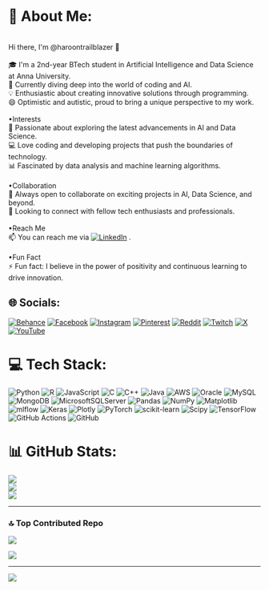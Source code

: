 # 💫 About Me:
<br>Hi there, I'm @haroontrailblazer 👋<br><br>🎓 I'm a 2nd-year BTech student in Artificial Intelligence and Data Science at Anna University.<br>🌱 Currently diving deep into the world of coding and AI.<br>💡 Enthusiastic about creating innovative solutions through programming.<br>😄 Optimistic and autistic, proud to bring a unique perspective to my work.<br><br>•Interests<br>👀 Passionate about exploring the latest advancements in AI and Data Science.<br>💻 Love coding and developing projects that push the boundaries of technology.<br>📊 Fascinated by data analysis and machine learning algorithms.<br><br>•Collaboration<br>💞️ Always open to collaborate on exciting projects in AI, Data Science, and beyond.<br>🤝 Looking to connect with fellow tech enthusiasts and professionals.<br><br>•Reach Me<br>📫 You can reach me via [![LinkedIn](https://img.shields.io/badge/LinkedIn-Profile-blue?style=flat&logo=linkedin)](https://www.linkedin.com/in/haroon-k-m-861b8a255)
.<br><br>•Fun Fact<br>⚡ Fun fact: I believe in the power of positivity and continuous learning to drive innovation.<br>


## 🌐 Socials:
[![Behance](https://img.shields.io/badge/Behance-1769ff?logo=behance&logoColor=white)](https://behance.net/https://www.behance.net/haroon5) [![Facebook](https://img.shields.io/badge/Facebook-%231877F2.svg?logo=Facebook&logoColor=white)](https://facebook.com/Haroon) [![Instagram](https://img.shields.io/badge/Instagram-%23E4405F.svg?logo=Instagram&logoColor=white)](https://instagram.com/haroontrailblazer) [![Pinterest](https://img.shields.io/badge/Pinterest-%23E60023.svg?logo=Pinterest&logoColor=white)](https://pinterest.com/haroontrailblazer) [![Reddit](https://img.shields.io/badge/Reddit-%23FF4500.svg?logo=Reddit&logoColor=white)](https://reddit.com/user/Haroon_trailblazer) [![Twitch](https://img.shields.io/badge/Twitch-%239146FF.svg?logo=Twitch&logoColor=white)](https://twitch.tv/haroontrailblazer) [![X](https://img.shields.io/badge/X-black.svg?logo=X&logoColor=white)](https://x.com/@haroonTrailblaz) [![YouTube](https://img.shields.io/badge/YouTube-%23FF0000.svg?logo=YouTube&logoColor=white)](https://youtube.com/@@haroon144-e2j) 

# 💻 Tech Stack:
![Python](https://img.shields.io/badge/python-3670A0?style=plastic&logo=python&logoColor=ffdd54) ![R](https://img.shields.io/badge/r-%23276DC3.svg?style=plastic&logo=r&logoColor=white) ![JavaScript](https://img.shields.io/badge/javascript-%23323330.svg?style=plastic&logo=javascript&logoColor=%23F7DF1E) ![C](https://img.shields.io/badge/c-%2300599C.svg?style=plastic&logo=c&logoColor=white) ![C++](https://img.shields.io/badge/c++-%2300599C.svg?style=plastic&logo=c%2B%2B&logoColor=white) ![Java](https://img.shields.io/badge/java-%23ED8B00.svg?style=plastic&logo=openjdk&logoColor=white) ![AWS](https://img.shields.io/badge/AWS-%23FF9900.svg?style=plastic&logo=amazon-aws&logoColor=white) ![Oracle](https://img.shields.io/badge/Oracle-F80000?style=plastic&logo=oracle&logoColor=white) ![MySQL](https://img.shields.io/badge/mysql-4479A1.svg?style=plastic&logo=mysql&logoColor=white) ![MongoDB](https://img.shields.io/badge/MongoDB-%234ea94b.svg?style=plastic&logo=mongodb&logoColor=white) ![MicrosoftSQLServer](https://img.shields.io/badge/Microsoft%20SQL%20Server-CC2927?style=plastic&logo=microsoft%20sql%20server&logoColor=white) ![Pandas](https://img.shields.io/badge/pandas-%23150458.svg?style=plastic&logo=pandas&logoColor=white) ![NumPy](https://img.shields.io/badge/numpy-%23013243.svg?style=plastic&logo=numpy&logoColor=white) ![Matplotlib](https://img.shields.io/badge/Matplotlib-%23ffffff.svg?style=plastic&logo=Matplotlib&logoColor=black) ![mlflow](https://img.shields.io/badge/mlflow-%23d9ead3.svg?style=plastic&logo=numpy&logoColor=blue) ![Keras](https://img.shields.io/badge/Keras-%23D00000.svg?style=plastic&logo=Keras&logoColor=white) ![Plotly](https://img.shields.io/badge/Plotly-%233F4F75.svg?style=plastic&logo=plotly&logoColor=white) ![PyTorch](https://img.shields.io/badge/PyTorch-%23EE4C2C.svg?style=plastic&logo=PyTorch&logoColor=white) ![scikit-learn](https://img.shields.io/badge/scikit--learn-%23F7931E.svg?style=plastic&logo=scikit-learn&logoColor=white) ![Scipy](https://img.shields.io/badge/SciPy-%230C55A5.svg?style=plastic&logo=scipy&logoColor=%white) ![TensorFlow](https://img.shields.io/badge/TensorFlow-%23FF6F00.svg?style=plastic&logo=TensorFlow&logoColor=white) ![GitHub Actions](https://img.shields.io/badge/github%20actions-%232671E5.svg?style=plastic&logo=githubactions&logoColor=white) ![GitHub](https://img.shields.io/badge/github-%23121011.svg?style=plastic&logo=github&logoColor=white)
# 📊 GitHub Stats:
![](https://github-readme-stats.vercel.app/api?username=haroontrailblazer&theme=highcontrast&hide_border=false&include_all_commits=true&count_private=true)<br/>
![](https://github-readme-streak-stats.herokuapp.com/?user=haroontrailblazer&theme=highcontrast&hide_border=false)<br/>
![](https://github-readme-stats.vercel.app/api/top-langs/?username=haroontrailblazer&theme=highcontrast&hide_border=false&include_all_commits=true&count_private=true&layout=compact)<br/>

---
### 🔝 Top Contributed Repo
![](https://github-contributor-stats.vercel.app/api?username=haroontrailblazer&limit=5&theme=highcontrast&combine_all_yearly_contributions=true)


![](https://quotes-github-readme.vercel.app/api?type=horizontal&theme=radical)


---
[![](https://visitcount.itsvg.in/api?id=haroontrailblazer&icon=6&color=9)](https://visitcount.itsvg.in)

<!-- Proudly created with GPRM ( https://gprm.itsvg.in ) -->
